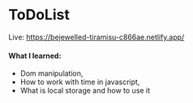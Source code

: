 # ToDoList

Live: https://bejewelled-tiramisu-c866ae.netlify.app/

#### What I learned:
- Dom manipulation,
- How to work with time in javascript,
- What is local storage and how to use it
